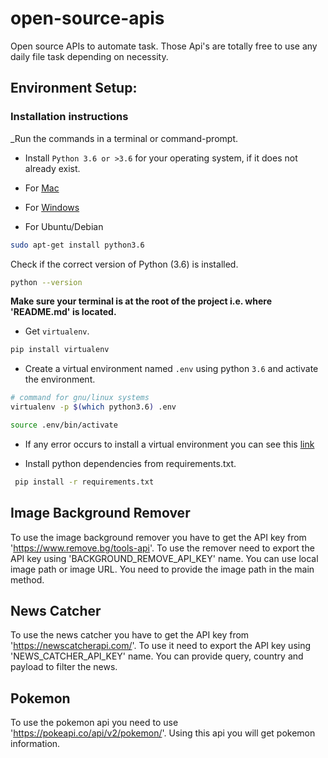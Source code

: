 # open-source-apis
Open source APIs to automate task. Those Api's are totally free to use any daily file task depending on necessity.

## Environment Setup:

### Installation instructions

_Run the commands in a terminal or command-prompt.

- Install `Python 3.6 or >3.6` for your operating system, if it does not already exist.

 - For [Mac](https://www.python.org/ftp/python/3.6.8/python-3.6.8-macosx10.9.pkg)

 - For [Windows](https://www.python.org/ftp/python/3.6.8/python-3.6.8-amd64.exe)

 - For Ubuntu/Debian

 ```bash
 sudo apt-get install python3.6
 ```

 Check if the correct version of Python (3.6) is installed.

 ```bash
 python --version
 ```

**Make sure your terminal is at the root of the project i.e. where 'README.md' is located.**

* Get `virtualenv`.

 ```bash
 pip install virtualenv
 ```

* Create a virtual environment named `.env` using python `3.6` and activate the environment.

 ```bash
 # command for gnu/linux systems
 virtualenv -p $(which python3.6) .env

 source .env/bin/activate
 ```
* If any error occurs to install a virtual environment you can see this [link](https://github.com/anisrfd/Python-Virtualenv-Setup/blob/master/Python_virtualenv_setup.md)

 
* Install python dependencies from requirements.txt.
 ```bash
  pip install -r requirements.txt
  ```

## Image Background Remover
To use the image background remover you have to get the API key from 'https://www.remove.bg/tools-api'. To use the remover 
need to export the API key using 'BACKGROUND_REMOVE_API_KEY' name. You can use local image path or image URL. You 
need to provide the image path in the main method.

## News Catcher
To use the news catcher you have to get the API key from 'https://newscatcherapi.com/'. To use it need to export the API key 
using 'NEWS_CATCHER_API_KEY' name. You can provide query, country and payload to filter the news.

## Pokemon
To use the pokemon api you need to use 'https://pokeapi.co/api/v2/pokemon/'. Using this api you will get pokemon information.
